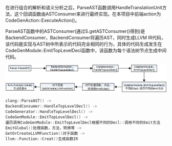 

在进行组合的解析和语义分析之后，ParseAST函数调用HandleTranslationUnit方法，这个回调函数由ASTConsumer来进行最终实现。在本项目中前端action为CodeGenAction::ExecuteAction()。

ParseAST函数中的ASTConsumer(通过S.getASTConsumer()得到)是BackendConsumer，BackendConsumer将遍历AST，同时生成LLVM IR代码，该代码能实现与AST树中所表示的代码完全相同的行为，具体的代码生成发生在CodeGenModule::EmitTopLevelDecl函数中，该函数为每个语法树节点生成中间代码。

![img](函数调用关系.assets/clip_image002.png)



```c++
clang::ParseAST() ->
BackendConsumer::HandleTopLevelDecl() ->
CodeGenerator::HandleTopLevelDecl() ->
CodeGenModule::EmitTopLevelDecl() ->
遍历调用CodeGenModule::EmitTopLevelDecl根据不同的Decl::调用不同的Emit方法
EmitGlobal()处理函数，方法，转换等 ->
GetOrCreateLLVMFunction()对于函数 ->
llvm::Function::Creat()生成函数IR 
```

